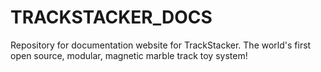 # TRACKSTACKER_DOCS
Repository for documentation website for TrackStacker. The world's first open source, modular, magnetic marble track toy system!
